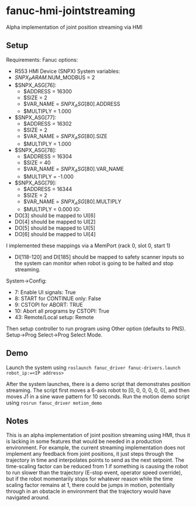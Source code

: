# fanuc-hmi-jointstreaming
Alpha implementation of joint position streaming via HMI

## Setup
Requirements:
Fanuc options:
- R553 HMI Device (SNPX)
System variables:
- $SNPX_PARAM.$NUM_MODBUS = 2
- $SNPX_ASG[76]:
  -	$ADDRESS = 16300
  -	$SIZE = 2
  -	$VAR_NAME = $SNPX_ASG[80].$ADDRESS
  -	$MULTIPLY = 1.000
- $SNPX_ASG[77]:
  -	$ADDRESS = 16302
  -	$SIZE = 2
  -	$VAR_NAME = $SNPX_ASG[80].$SIZE
  -	$MULTIPLY = 1.000
- $SNPX_ASG[78]:
  -	$ADDRESS = 16304
  -	$SIZE = 40
  -	$VAR_NAME = $SNPX_ASG[80].$VAR_NAME
  -	$MULTIPLY = -1.000
- $SNPX_ASG[79]:
  -	$ADDRESS = 16344
  -	$SIZE = 2
  -	$VAR_NAME = $SNPX_ASG[80].$MULTIPLY
  -	$MULTIPLY = 0.000
IO:
- DO[3] should be mapped to UI[6]
- DO[4] should be mapped to UI[2]
- DO[5] should be mapped to UI[5]
- DO[6] should be mapped to UI[4]

I implemented these mappings via a MemPort (rack 0, slot 0, start 1)
- DI[118-120] and DI[185] should be mapped to safety scanner inputs so the system can monitor when robot is going to be halted and stop streaming.

System->Config:
- 7: Enable UI signals: True
- 8: START for CONTINUE only: False
- 9: CSTOPI for ABORT: TRUE
- 10: Abort all programs by CSTOPI: True
- 43: Remote/Local setup: Remote

Then setup controller to run program using Other option (defaults to PNS). Setup->Prog Select->Prog Select Mode.

## Demo
Launch the system using `roslaunch fanuc_driver fanuc-drivers.launch robot_ip:=<IP address>`

After the system launches, there is a demo script that demonstrates position streaming.
The script first moves a 6-axis robot to [0, 0, 0, 0, 0, 0], and then moves J1 in a sine wave pattern for 10 seconds.
Run the motion demo script using `rosrun fanuc_driver motion_demo`

## Notes
This is an alpha implementation of joint position streaming using HMI, thus it is lacking in some features that would be needed
in a production environment. For example, the current streaming implementation does not implement any feedback from joint positions, it just steps through the trajectory
in time and interpolates points to send as the next setpoint. The time-scaling factor can be reduced from 1 if something is
causing the robot to run slower than the trajectory (E-stop event, operator speed override), but if the robot momentarily stops for whatever reason while the time
scaling factor remains at 1, there could be jumps in motion, potentially through in an obstacle in environment that the trajectory would have navigated around.
